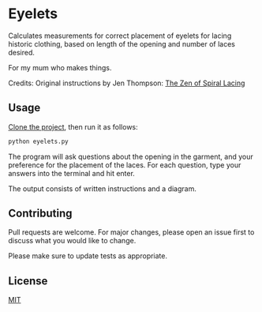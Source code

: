 # Eyelets

Calculates measurements for correct placement of eyelets for lacing historic clothing, based on length of the opening and number of laces desired.

For my mum who makes things.

Credits: Original instructions by Jen Thompson: [The Zen of Spiral Lacing](http://www.festiveattyre.com/p/the-zen-of-spiral-lacing.html)

## Usage

[Clone the project](https://github.com/Charlotte-ER/eyelets.git), then run it as follows:

```bash
python eyelets.py
```

The program will ask questions about the opening in the garment, and your preference for the placement of the laces. For each question, type your answers into the terminal and hit enter.

The output consists of written instructions and a diagram.

## Contributing

Pull requests are welcome. For major changes, please open an issue first
to discuss what you would like to change.

Please make sure to update tests as appropriate.

## License

[MIT](https://choosealicense.com/licenses/mit/)